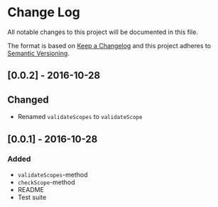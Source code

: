 # Change Log
All notable changes to this project will be documented in this file.

The format is based on [Keep a Changelog](http://keepachangelog.com/)
and this project adheres to [Semantic Versioning](http://semver.org/).

## [0.0.2] - 2016-10-28
## Changed
- Renamed `validateScopes` to `validateScope`

## [0.0.1] - 2016-10-28
### Added
- `validateScopes`-method
- `checkScope`-method
- README
- Test suite
